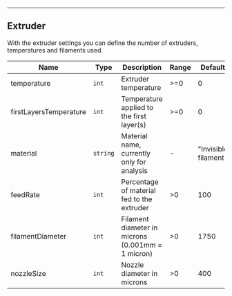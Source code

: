 ---
## Extruder

With the extruder settings you can define the number of extruders, temperatures and filaments used.

| Name | Type | Description | Range | Default |
| ----- | -----| ------------| ------| --------|
| temperature | `int` | Extruder temperature | >=0 | 0|
| firstLayersTemperature | `int` | Temperature applied to the first layer(s) | >=0 | 0|
| material | `string` | Material name, currently only for analysis | - | "Invisible filament" |
| feedRate | `int` | Percentage of material fed to the extruder | >0 | 100 |
| filamentDiameter | `int` | Filament diameter in microns (0.001mm = 1 micron)| >0 | 1750 |
| nozzleSize | `int` | Nozzle diameter in microns | >0 | 400 |
